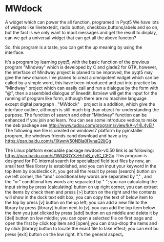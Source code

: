 # MWdock
A widget which can power the all function, programed in Pyqt5 
We have lots of widgets like linetextedit, radio button, checkbox,buttons,labels and so on, but the fact is we only want to input messages and get the result to display, can we get a  universal widget that can get all the above functon?

So, this program is a taste, you can get the up meaning by using the interface.

It's a program by learning pyqt5, with the basic function of the previous program "Mindway" which is developed by C and glade2 for GTK, however, the interface of Mindway project is planed  to be improved, the pyqt5 may give the new chance.
I've planed to creat a omnipotent widget which can be called by a simple word, this have been introduced and put into practice by "Mindway" project which can easily call and run a dialogue  by the form with "@", then a assembled dialogue of lineedit, listview will get the input for the running of program like form, although there are no machine language except digital paragraph .
"MWdock"　project is a addition, which give the interface outline, although  is still much big than object for understanding the purpose.
The function of search and other "Mindway" function can be enhanced if you join and learn.
You can see some introduce vedios,to make the deb package see
http://www.tudou.com/programs/view/kA-v14L4yEI/
The following exe file is created on windows7 platform by pyinstaller program, the windows friends cand download and have a try. 
https://pan.baidu.com/s/1XwmV50NBIa0I1vnaQ2IjCg

The Linux platform execuable package mwdock-v0.50 link is as following:
https://pan.baidu.com/s/1WQSGYXzHrfpB_cytC_CFGg
This program is  designed for PC internal search for specialized field text files by now,  an small text files library is established, and you can input your keyword in the top item by doubleclick it, you get all the result by press [search] button on ow left  corner, the "and" conditional key words are separated  by "," , and the "or" conditional key words are  separated  by " "; you can calculating the input string by press [calculating] button on up right corner, you can extract the items by check them and press [>] button on the right and the contents will show in the  dock text edit box, you can copy the text of below item to the top by press [v] button on the up left; you can add a new file to the library by press [library] button next to [v], you can add the top item below the item you just clicked by press [add] button on up middle and delete it by [del] button on low middle; you can open a selected file on first page and open the first by click top item and [open];you can drap-drop the items and by click [library] button to locate the exact file to take effect; you can exit bu press [exit] button on the low right. It's the  general aspect。
